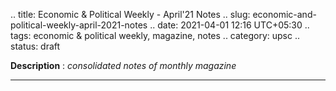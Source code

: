 .. title: Economic & Political Weekly - April'21 Notes
.. slug: economic-and-political-weekly-april-2021-notes
.. date: 2021-04-01 12:16 UTC+05:30
.. tags: economic & political weekly, magazine, notes
.. category: upsc
.. status: draft

**Description** : *consolidated notes of monthly magazine*

***
<!-- TEASER_END -->